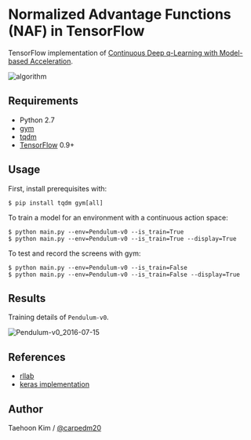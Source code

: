 # Normalized Advantage Functions (NAF) in TensorFlow

TensorFlow implementation of [Continuous Deep q-Learning with Model-based Acceleration](http://arxiv.org/abs/1603.00748).

![algorithm](https://github.com/carpedm20/naf-tensorflow/blob/master/assets/algorithm.png)


## Requirements

- Python 2.7
- [gym](https://github.com/openai/gym)
- [tqdm](https://github.com/tqdm/tqdm)
- [TensorFlow](https://www.tensorflow.org/) 0.9+


## Usage

First, install prerequisites with:

    $ pip install tqdm gym[all]

To train a model for an environment with a continuous action space:

    $ python main.py --env=Pendulum-v0 --is_train=True
    $ python main.py --env=Pendulum-v0 --is_train=True --display=True

To test and record the screens with gym:

    $ python main.py --env=Pendulum-v0 --is_train=False
    $ python main.py --env=Pendulum-v0 --is_train=False --display=True


## Results

Training details of `Pendulum-v0`.

![Pendulum-v0_2016-07-15](https://github.com/carpedm20/naf-tensorflow/blob/master/assets/Pendulum-v0_2016-07-15.png)


## References

- [rllab](https://github.com/rllab/rllab.git)
- [keras implementation](https://gym.openai.com/evaluations/eval_CzoNQdPSAm0J3ikTBSTCg)


## Author

Taehoon Kim / [@carpedm20](http://carpedm20.github.io/)
